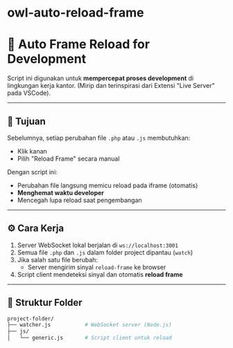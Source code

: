# owl-auto-reload-frame

# 🔄 Auto Frame Reload for Development

Script ini digunakan untuk **mempercepat proses development** di lingkungan kerja kantor. (Mirip dan terinspirasi dari Extensi "Live Server" pada VSCode).

---

## 🎯 Tujuan

Sebelumnya, setiap perubahan file `.php` atau `.js` membutuhkan:
- Klik kanan
- Pilih "Reload Frame" secara manual

Dengan script ini:
- Perubahan file langsung memicu reload pada iframe (otomatis)
- **Menghemat waktu developer**
- Mencegah lupa reload saat pengembangan

---

## ⚙️ Cara Kerja

1. Server WebSocket lokal berjalan di `ws://localhost:3001`
2. Semua file `.php` dan `.js` dalam folder project dipantau (`watch`)
3. Jika salah satu file berubah:
   - Server mengirim sinyal `reload-frame` ke browser
4. Script client mendeteksi sinyal dan otomatis **reload frame**

---

## 📂 Struktur Folder
 ```bash  
project-folder/
├── watcher.js           # WebSocket server (Node.js)
├── js/
│   └── generic.js       # Script client untuk reload
  ```

